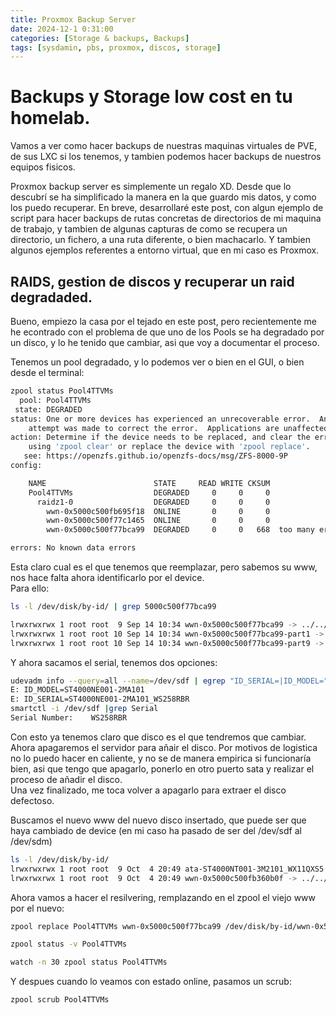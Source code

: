 ```yaml
---
title: Proxmox Backup Server
date: 2024-12-1 0:31:00
categories: [Storage & backups, Backups]
tags: [sysdamin, pbs, proxmox, discos, storage]
---
```


# Backups y Storage low cost en tu homelab.
Vamos a ver como hacer backups de nuestras maquinas virtuales de PVE, de sus LXC si los tenemos, y tambien podemos hacer backups de nuestros equipos fisicos.

Proxmox backup server es simplemente un regalo XD. Desde que lo descubrí se ha simplificado la manera en la que guardo mis datos, y como los puedo recuperar.
En breve, desarrollaré este post, con algun ejemplo de script para hacer backups de rutas concretas de directorios de mi maquina de trabajo, y tambien de algunas capturas de como se recupera un directorio, un fichero, a una ruta diferente, o bien machacarlo. Y tambien algunos ejemplos referentes a entorno virtual, que en mi caso es Proxmox.

## RAIDS, gestion de discos y recuperar un raid degradaded.
Bueno, empiezo la casa por el tejado en este post, pero recientemente me he econtrado con el problema de que uno  de los Pools se ha degradado por un disco, y lo he tenido que cambiar, asi que voy a documentar el proceso.


Tenemos un pool degradado, y lo podemos ver o bien en el GUI, o bien desde el terminal:



```bash
zpool status Pool4TTVMs
  pool: Pool4TTVMs
 state: DEGRADED
status: One or more devices has experienced an unrecoverable error.  An
	attempt was made to correct the error.  Applications are unaffected.
action: Determine if the device needs to be replaced, and clear the errors
	using 'zpool clear' or replace the device with 'zpool replace'.
   see: https://openzfs.github.io/openzfs-docs/msg/ZFS-8000-9P
config:

	NAME                        STATE     READ WRITE CKSUM
	Pool4TTVMs                  DEGRADED     0     0     0
	  raidz1-0                  DEGRADED     0     0     0
	    wwn-0x5000c500fb695f18  ONLINE       0     0     0
	    wwn-0x5000c500f77c1465  ONLINE       0     0     0
	    wwn-0x5000c500f77bca99  DEGRADED     0     0   668  too many errors

errors: No known data errors
```

Esta claro cual es el que tenemos que reemplazar, pero sabemos su www, nos hace falta ahora identificarlo por el device.  
Para ello:  
```bash
ls -l /dev/disk/by-id/ | grep 5000c500f77bca99

lrwxrwxrwx 1 root root  9 Sep 14 10:34 wwn-0x5000c500f77bca99 -> ../../sdf
lrwxrwxrwx 1 root root 10 Sep 14 10:34 wwn-0x5000c500f77bca99-part1 -> ../../sdf1
lrwxrwxrwx 1 root root 10 Sep 14 10:34 wwn-0x5000c500f77bca99-part9 -> ../../sdf9
```
Y ahora sacamos el serial, tenemos dos opciones:  
```bash
udevadm info --query=all --name=/dev/sdf | egrep "ID_SERIAL=|ID_MODEL="
E: ID_MODEL=ST4000NE001-2MA101
E: ID_SERIAL=ST4000NE001-2MA101_WS258RBR
smartctl -i /dev/sdf |grep Serial
Serial Number:    WS258RBR
```

Con esto ya tenemos claro que disco es el que tendremos que cambiar. Ahora apagaremos el servidor para añair el disco. Por motivos de logistica no lo puedo hacer en caliente, y no se de manera empirica si funcionaría bien, asi que tengo que apagarlo, ponerlo en otro puerto sata y realizar el proceso de añadir el disco.   
Una vez finalizado, me toca volver a apagarlo para extraer el disco defectoso.  
  
Buscamos el nuevo www del nuevo disco insertado, que puede ser que haya cambiado de device (en mi caso ha pasado de ser del /dev/sdf al /dev/sdm)

```bash
ls -l /dev/disk/by-id/
lrwxrwxrwx 1 root root  9 Oct  4 20:49 ata-ST4000NT001-3M2101_WX11QXS5 -> ../../sdm
lrwxrwxrwx 1 root root  9 Oct  4 20:49 wwn-0x5000c500fb360b0f -> ../../sdm
```
Ahora vamos a hacer el resilvering, remplazando en el zpool el viejo www por el nuevo:

```bash
zpool replace Pool4TTVMs wwn-0x5000c500f77bca99 /dev/disk/by-id/wwn-0x5000c500fb360b0f

zpool status -v Pool4TTVMs

watch -n 30 zpool status Pool4TTVMs
```

Y despues cuando lo veamos con estado online, pasamos un scrub:

```bash
zpool scrub Pool4TTVMs
```






